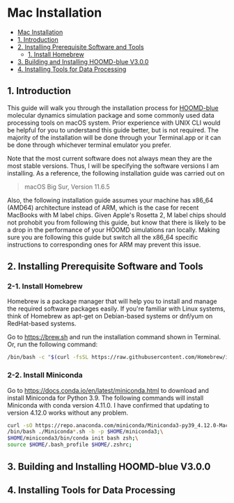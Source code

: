 # Mac Installation

- [Mac Installation](#mac-installation)
- [1. Introduction](#1-introduction)
- [2. Installing Prerequisite Software and Tools](#2-installing-prerequisite-software-and-tools)
  - [1. Install Homebrew](#1-install-homebrew)
- [3. Building and Installing HOOMD-blue V3.0.0](#3-building-and-installing-hoomd-blue-v300)
- [4. Installing Tools for Data Processing](#4-installing-tools-for-data-processing)

## 1. Introduction

This guide will walk you through the installation process for [HOOMD-blue](http://glotzerlab.engin.umich.edu/hoomd-blue/) molecular dynamics simulation package and some commonly used data processing tools on macOS system. Prior experience with UNIX CLI would be helpful for you to understand this guide better, but is not required. The majority of the installation will be done through your Terminal.app or it can be done through whichever terminal emulator you prefer.

Note that the most current software does not always mean they are the most stable versions. Thus, I will be specifying the software versions I am installing. As a reference, the following installation guide was carried out on
>macOS Big Sur, Version 11.6.5

Also, the following installation guide assumes your machine has x86_64 (AMD64) architecture instead of ARM, which is the case for recent MacBooks with M label chips. Given Apple's Rosetta 2, M label chips should not prohobit you from following this guide, but know that there is likely to be a drop in the performance of your HOOMD simulations ran locally. Making sure you are following this guide but switch all the x86_64 specific instructions to corresponding ones for ARM may prevent this issue.

## 2. Installing Prerequisite Software and Tools

### 2-1. Install Homebrew

Homebrew is a package manager that will help you to install and manage the required software packages easily. If you're familiar with Linux systems, think of Homebrew as apt-get on Debian-based systems or dnf/yum on RedHat-based systems.

Go to <https://brew.sh> and run the installation command shown in Terminal.
Or, run the following command:

```bash
/bin/bash -c "$(curl -fsSL https://raw.githubusercontent.com/Homebrew/install/HEAD/install.sh)"
```

### 2-2. Install Miniconda

Go to <https://docs.conda.io/en/latest/miniconda.html> to download and install Miniconda for Python 3.9. The following commands will install Miniconda with conda version 4.11.0. I have confirmed that updating to version 4.12.0 works without any problem.

```bash
curl -sO https://repo.anaconda.com/miniconda/Miniconda3-py39_4.12.0-MacOSX-x86_64.sh;\
/bin/bash ./Miniconda*.sh -b -p $HOME/miniconda3;\
$HOME/miniconda3/bin/conda init bash zsh;\
source $HOME/.bash_profile $HOME/.zshrc;
```

## 3. Building and Installing HOOMD-blue V3.0.0

## 4. Installing Tools for Data Processing
